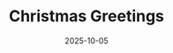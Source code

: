 ---
title: Christmas Greetings
date: 2025-10-05
summary: A retro-inspired Christmas greeting sign styled like a vintage holiday card, featuring a cozy mid-century winter scene and festive hand-lettered message for classic nostalgic charm.
tags: [Holiday, Signage]
photos: ["/assets/img/christmas-greetings-1.png"]
---